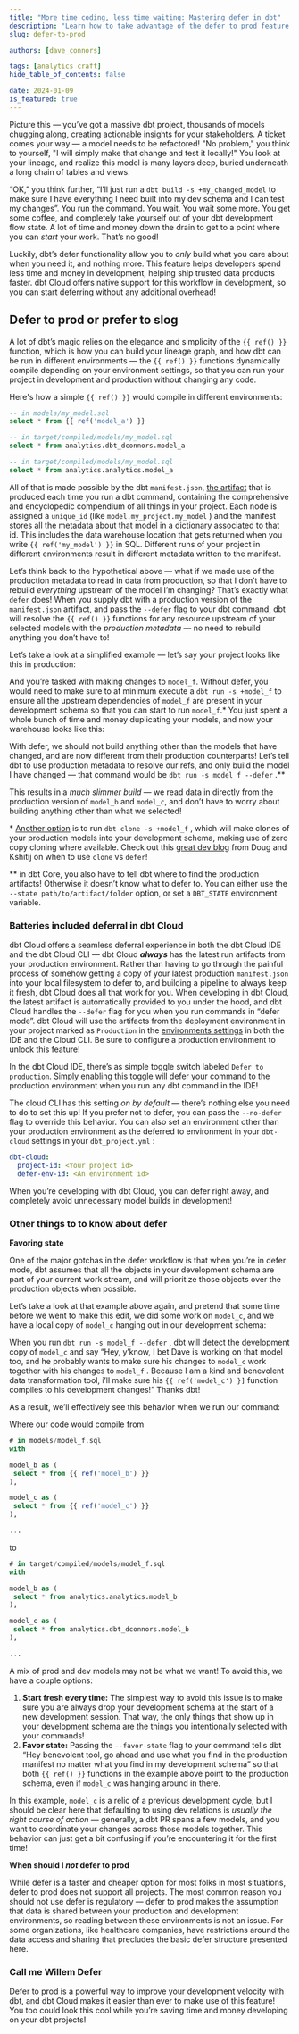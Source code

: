 ```yaml
---
title: "More time coding, less time waiting: Mastering defer in dbt"
description: "Learn how to take advantage of the defer to prod feature in dbt Cloud"
slug: defer-to-prod

authors: [dave_connors]

tags: [analytics craft]
hide_table_of_contents: false

date: 2024-01-09
is_featured: true
---
```


Picture this — you’ve got a massive dbt project, thousands of models chugging along, creating actionable insights for your stakeholders. A ticket comes your way &mdash; a model needs to be refactored! "No problem," you think to yourself, "I will simply make that change and test it locally!" You look at your lineage, and realize this model is many layers deep, buried underneath a long chain of tables and views.

“OK,” you think further, “I’ll just run a `dbt build -s +my_changed_model` to make sure I have everything I need built into my dev schema and I can test my changes”. You run the command. You wait. You wait some more. You get some coffee, and completely take yourself out of your dbt development flow state. A lot of time and money down the drain to get to a point where you can *start* your work. That’s no good!

Luckily, dbt’s defer functionality allow you to *only* build what you care about when you need it, and nothing more. This feature helps developers spend less time and money in development, helping ship trusted data products faster. dbt Cloud offers native support for this workflow in development, so you can start deferring without any additional overhead!
<!-- truncate -->
## Defer to prod or prefer to slog

A lot of dbt’s magic relies on the elegance and simplicity of the `{{ ref() }}` function, which is how you can build your lineage graph, and how dbt can be run in different environments &mdash; the `{{ ref() }}` functions dynamically compile depending on your environment settings, so that you can run your project in development and production without changing any code. 

Here's how a simple `{{ ref() }}` would compile in different environments:

<Tabs defaultValue="Raw Model Code">

  <TabItem value="Raw Model Code">

  ```sql
  -- in models/my_model.sql
  select * from {{ ref('model_a') }}
  ```
  </TabItem>

  <TabItem value="Compiled in Dev">

  ```sql
  -- in target/compiled/models/my_model.sql
  select * from analytics.dbt_dconnors.model_a
  ```
  </TabItem>

  <TabItem value="Compiled in Prod">

  ```sql
  -- in target/compiled/models/my_model.sql
  select * from analytics.analytics.model_a
  ```
  </TabItem>

</Tabs>

All of that is made possible by the dbt `manifest.json`, [the artifact](https://docs.getdbt.com/reference/artifacts/manifest-json) that is produced each time you run a dbt command, containing the comprehensive and encyclopedic compendium of all things in your project. Each node is assigned a `unique_id` (like `model.my_project.my_model` ) and the manifest stores all the metadata about that model in a dictionary associated to that id. This includes the data warehouse location that gets returned when you write `{{ ref('my_model') }}` in SQL. Different runs of your project in different environments result in different metadata written to the manifest.

Let’s think back to the hypothetical above &mdash; what if we made use of the production metadata to read in data from production, so that I don’t have to rebuild *everything* upstream of the model I’m changing? That’s exactly what `defer` does! When you supply dbt with a production version of the `manifest.json` artifact, and pass the `--defer` flag to your dbt command, dbt will resolve the `{{ ref() }}` functions for any resource upstream of your selected models with the *production metadata* — no need to rebuild anything you don’t have to!

Let’s take a look at a simplified example &mdash; let’s say your project looks like this in production:

<Lightbox src="/img/blog/2024-01-09-defer-in-development/prod-environment-plain.png" width="85%" title="A simplified dbt project running in production." />

And you’re tasked with making changes to `model_f`. Without defer, you would need to make sure to at minimum execute a `dbt run -s +model_f` to ensure all the upstream dependencies of `model_f` are present in your development schema so that you can start to run `model_f`.* You just spent a whole bunch of time and money duplicating your models, and now your warehouse looks like this:

<Lightbox src="/img/blog/2024-01-09-defer-in-development/prod-and-dev-full.png" width="85%" title="The whole project has been rebuilt into the dev schema, which can be time consuming and expensive!" />

With defer, we should not build anything other than the models that have changed, and are now different from their production counterparts! Let’s tell dbt to use production metadata to resolve our refs, and only build the model I have changed &mdash; that command would be `dbt run -s model_f --defer` .**

<Lightbox src="/img/blog/2024-01-09-defer-in-development/prod-and-dev-defer.png" width="85%" title="Using defer, we can only build one single model" />

This results in a *much slimmer build* &mdash; we read data in directly from the production version of `model_b` and `model_c`, and don’t have to worry about building anything other than what we selected!

\* [Another option](https://docs.getdbt.com/reference/commands/clone) is to run `dbt clone -s +model_f` , which will make clones of your production models into your development schema, making use of zero copy cloning where available. Check out this [great dev blog](https://docs.getdbt.com/blog/to-defer-or-to-clone) from Doug and Kshitij on when to use `clone` vs `defer`!

** in dbt Core, you also have to tell dbt where to find the production artifacts! Otherwise it doesn’t know what to defer to. You can either use the `--state path/to/artifact/folder` option, or set a `DBT_STATE` environment variable.

### Batteries included deferral in dbt Cloud

dbt Cloud offers a seamless deferral experience in both the dbt Cloud IDE and the dbt Cloud CLI — dbt Cloud ***always*** has the latest run artifacts from your production environment. Rather than having to go through the painful process of somehow getting a copy of your latest production `manifest.json` into your local filesystem to defer to, and building a pipeline to always keep it fresh, dbt Cloud does all that work for you. When developing in dbt Cloud, the latest artifact is automatically provided to you under the hood, and dbt Cloud handles the `--defer` flag for you when you run commands in “defer mode”. dbt Cloud will use the artifacts from the deployment environment in your project marked as `Production` in the [environments settings](https://docs.getdbt.com/docs/deploy/deploy-environments#set-as-production-environment) in both the IDE and the Cloud CLI. Be sure to configure a production environment to unlock this feature!

In the dbt Cloud IDE, there’s as simple toggle switch labeled `Defer to production`. Simply enabling this toggle will defer your command to the production environment when you run any dbt command in the IDE!

<Lightbox src="/img/blog/2024-01-09-defer-in-development/defer-toggle.png" title="The defer to prod toggle in the IDE" />

The cloud CLI has this setting *on by default* — there’s nothing else you need to do to set this up! If you prefer not to defer, you can pass the `--no-defer` flag to override this behavior. You can also set an environment other than your production environment as the deferred to environment in your `dbt-cloud` settings in your `dbt_project.yml` :

```yaml
dbt-cloud:
  project-id: <Your project id>
  defer-env-id: <An environment id>
```

When you’re developing with dbt Cloud, you can defer right away, and completely avoid unnecessary model builds in development!

### Other things to to know about defer

**Favoring state**

One of the major gotchas in the defer workflow is that when you’re in defer mode, dbt assumes that all the objects in your development schema are part of your current work stream, and will prioritize those objects over the production objects when possible.

Let’s take a look at that example above again, and pretend that some time before we went to make this edit, we did some work on `model_c`, and we have a local copy of `model_c` hanging out in our development schema:

<Lightbox src="/img/blog/2024-01-09-defer-in-development/prod-and-dev-model-c.png" width="85%" title="Hypothetical starting point, with a development copy of model_c in the development schema at the start of the development cycle." />

When you run `dbt run -s model_f --defer` , dbt will detect the development copy of `model_c` and say “Hey, y’know, I bet Dave is working on that model too, and he probably wants to make sure his changes to `model_c` work together with his changes to `model_f` . Because I am a kind and benevolent data transformation tool, i’ll make sure his `{{ ref('model_c') }]` function compiles to his development changes!” Thanks dbt!

As a result, we’ll effectively see this behavior when we run our command:

<Lightbox src="/img/blog/2024-01-09-defer-in-development/prod-and-dev-mixed.png" width="85%" title="With a development version of model_a in our dev schema, dbt will preferentially use that version instead of deferring" />

Where our code would compile from

```sql
# in models/model_f.sql
with 

model_b as (
 select * from {{ ref('model_b') }}
),

model_c as (
 select * from {{ ref('model_c') }}
),

...
```

to

```sql
# in target/compiled/models/model_f.sql
with 

model_b as (
 select * from analytics.analytics.model_b
),

model_c as (
 select * from analytics.dbt_dconnors.model_b
),

...
```

A mix of prod and dev models may not be what we want! To avoid this, we have a couple options:

1. **Start fresh every time:** The simplest way to avoid this issue is to make sure you are always drop your development schema at the start of a new development session. That way, the only things that show up in your development schema are the things you intentionally selected with your commands!
2. **Favor state:** Passing the `--favor-state` flag to your command tells dbt “Hey benevolent tool, go ahead and use what you find in the production manifest no matter what you find in my development schema” so that both `{{ ref() }}` functions in the example above point to the production schema, even if `model_c` was hanging around in there.

In this example, `model_c` is a relic of a previous development cycle, but I should be clear here that defaulting to using dev relations is *usually the right course of action* &mdash; generally, a dbt PR spans a few models, and you want to coordinate your changes across those models together. This behavior can just get a bit confusing if you’re encountering it for the first time!

**When should I *not* defer to prod**

While defer is a faster and cheaper option for most folks in most situations, defer to prod does not support all projects. The most common reason you should not use defer is regulatory &mdash; defer to prod makes the assumption that data is shared between your production and development environments, so reading between these environments is not an issue. For some organizations, like healthcare companies, have restrictions around the data access and sharing that precludes the basic defer structure presented here.

### Call me Willem Defer

<Lightbox src="/img/blog/2024-01-09-defer-in-development/willem.png" title="Willem Dafoe after using the `-—defer` flag" />

Defer to prod is a powerful way to improve your development velocity with dbt, and dbt Cloud makes it easier than ever to make use of this feature! You too could look this cool while you’re saving time and money developing on your dbt projects!

